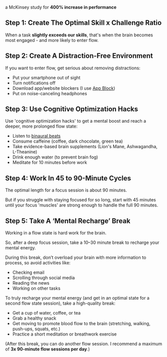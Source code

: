 a McKinsey study for **400% increase in performance**


## Step 1: Create The Optimal Skill x Challenge Ratio

When a task **slightly exceeds our skills**, that's when the brain becomes most engaged - and more likely to enter flow.

## Step 2: Create A Distraction-Free Environment

If you want to enter flow, get serious about removing distractions:

- Put your smartphone out of sight
- Turn notifications off
- Download app/website blockers (I use [App Block](https://click.convertkit-mail2.com/r8u76mgzg0h9ulwmolh2hxkp3n66/8ghqhohlxq30kvik/aHR0cHM6Ly93d3cuYXBwYmxvY2suYXBwLw==))
- Put on noise-canceling headphones

## Step 3: Use Cognitive Optimization Hacks

Use 'cognitive optimization hacks' to get a mental boost and reach a deeper, more prolonged flow state:

- Listen to [binaural beats](https://click.convertkit-mail2.com/r8u76mgzg0h9ulwmolh2hxkp3n66/vqh3hrhpde4x89fg/aHR0cHM6Ly93d3cueW91dHViZS5jb20vd2F0Y2g_dj1VMGVMbXlKa1FCYw==)​
- Consume caffeine (coffee, dark chocolate, green tea)
- Take evidence-based brain supplements (Lion's Mane, Ashwagandha, L-Theanine)
- Drink enough water (to prevent brain fog)
- Meditate for 10 minutes before work

## Step 4: Work In 45 to 90-Minute Cycles

The optimal length for a focus session is about 90 minutes.

But if you struggle with staying focused for so long, start with 45 minutes until your focus 'muscles' are strong enough to handle the full 90 minutes.

## Step 5: Take A ‘Mental Recharge’ Break

Working in a flow state is hard work for the brain.

So, after a deep focus session, take a 10–30 minute break to recharge your mental energy.

During this break, don’t overload your brain with more information to process, so avoid activities like:

- Checking email
- Scrolling through social media
- Reading the news
- Working on other tasks

To truly recharge your mental energy (and get in an optimal state for a second flow state session), take a high-quality break:

- Get a cup of water, coffee, or tea
- Grab a healthy snack
- Get moving to promote blood flow to the brain (stretching, walking, push-ups, squats, etc.)
- Practice a short meditation or breathwork exercise

(After this break, you can do another flow session. I recommend a maximum of **3x 90-minute flow sessions per day**.)